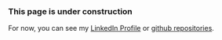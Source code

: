 ### This page is under construction

For now, you can see my [LinkedIn Profile](https://www.linkedin.com/in/ksatola/) or [github repositories](https://github.com/ksatola).
